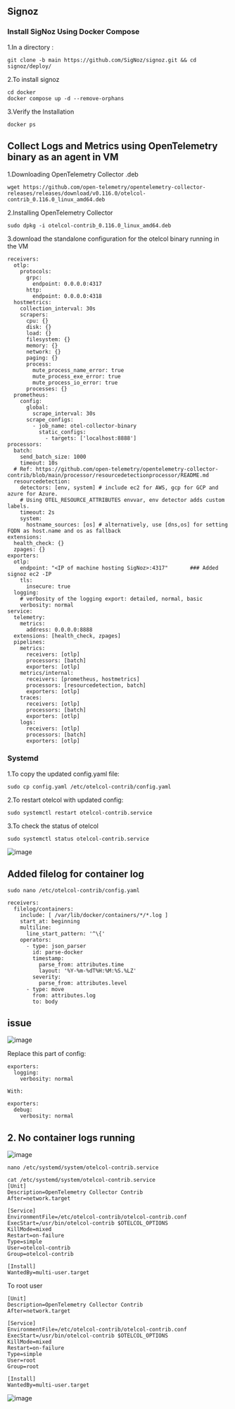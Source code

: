 ## Signoz

### Install SigNoz Using Docker Compose

1.In a directory :
```
git clone -b main https://github.com/SigNoz/signoz.git && cd signoz/deploy/
```
2.To install signoz
```
cd docker
docker compose up -d --remove-orphans
```
3.Verify the Installation
```
docker ps
```
## Collect Logs and Metrics using OpenTelemetry binary as an agent in VM

1.Downloading OpenTelemetry Collector .deb
```
wget https://github.com/open-telemetry/opentelemetry-collector-releases/releases/download/v0.116.0/otelcol-contrib_0.116.0_linux_amd64.deb
```
2.Installing OpenTelemetry Collector
```
sudo dpkg -i otelcol-contrib_0.116.0_linux_amd64.deb
```
3.download the standalone configuration for the otelcol binary running in the VM

```
receivers:
  otlp:
    protocols:
      grpc:
        endpoint: 0.0.0.0:4317
      http:
        endpoint: 0.0.0.0:4318
  hostmetrics:
    collection_interval: 30s
    scrapers:
      cpu: {}
      disk: {}
      load: {}
      filesystem: {}
      memory: {}
      network: {}
      paging: {}
      process:
        mute_process_name_error: true
        mute_process_exe_error: true
        mute_process_io_error: true
      processes: {}
  prometheus:
    config:
      global:
        scrape_interval: 30s
      scrape_configs:
        - job_name: otel-collector-binary
          static_configs:
            - targets: ['localhost:8888']
processors:
  batch:
    send_batch_size: 1000
    timeout: 10s
  # Ref: https://github.com/open-telemetry/opentelemetry-collector-contrib/blob/main/processor/resourcedetectionprocessor/README.md
  resourcedetection:
    detectors: [env, system] # include ec2 for AWS, gcp for GCP and azure for Azure.
    # Using OTEL_RESOURCE_ATTRIBUTES envvar, env detector adds custom labels.
    timeout: 2s
    system:
      hostname_sources: [os] # alternatively, use [dns,os] for setting FQDN as host.name and os as fallback
extensions:
  health_check: {}
  zpages: {}
exporters:
  otlp:
    endpoint: "<IP of machine hosting SigNoz>:4317"       ### Added signoz ec2 -IP
    tls:
      insecure: true
  logging:
    # verbosity of the logging export: detailed, normal, basic
    verbosity: normal
service:
  telemetry:
    metrics:
      address: 0.0.0.0:8888
  extensions: [health_check, zpages]
  pipelines:
    metrics:
      receivers: [otlp]
      processors: [batch]
      exporters: [otlp]
    metrics/internal:
      receivers: [prometheus, hostmetrics]
      processors: [resourcedetection, batch]
      exporters: [otlp]
    traces:
      receivers: [otlp]
      processors: [batch]
      exporters: [otlp]
    logs:
      receivers: [otlp]
      processors: [batch]
      exporters: [otlp]
```
### Systemd
1.To copy the updated config.yaml file:
```
sudo cp config.yaml /etc/otelcol-contrib/config.yaml
```
2.To restart otelcol with updated config:
```
sudo systemctl restart otelcol-contrib.service
```
3.To check the status of otelcol
```
sudo systemctl status otelcol-contrib.service
```
![image](https://github.com/user-attachments/assets/4614d151-763d-4fc9-8f45-7e1ec2794684)

## Added filelog for container log
```
sudo nano /etc/otelcol-contrib/config.yaml
```

```
receivers:
  filelog/containers:
    include: [ /var/lib/docker/containers/*/*.log ]
    start_at: beginning
    multiline:
      line_start_pattern: '^\{'
    operators:
      - type: json_parser
        id: parse-docker
        timestamp:
          parse_from: attributes.time
          layout: '%Y-%m-%dT%H:%M:%S.%LZ'
        severity:
          parse_from: attributes.level
      - type: move
        from: attributes.log
        to: body
```
## issue
![image](https://github.com/user-attachments/assets/ca62bf25-4676-4e74-b6ab-a01365f197a3)

Replace this part of config:
```
exporters:
  logging:
    verbosity: normal

With:

exporters:
  debug:
    verbosity: normal
```
## 2. No container logs running
![image](https://github.com/user-attachments/assets/d5604125-1738-42ca-a10a-f1fa6e2f2d8e)

```
nano /etc/systemd/system/otelcol-contrib.service
```
```
cat /etc/systemd/system/otelcol-contrib.service
[Unit]
Description=OpenTelemetry Collector Contrib
After=network.target

[Service]
EnvironmentFile=/etc/otelcol-contrib/otelcol-contrib.conf
ExecStart=/usr/bin/otelcol-contrib $OTELCOL_OPTIONS
KillMode=mixed
Restart=on-failure
Type=simple
User=otelcol-contrib
Group=otelcol-contrib

[Install]
WantedBy=multi-user.target
```
To root user
```
[Unit]
Description=OpenTelemetry Collector Contrib
After=network.target

[Service]
EnvironmentFile=/etc/otelcol-contrib/otelcol-contrib.conf
ExecStart=/usr/bin/otelcol-contrib $OTELCOL_OPTIONS
KillMode=mixed
Restart=on-failure
Type=simple
User=root
Group=root

[Install]
WantedBy=multi-user.target
```
![image](https://github.com/user-attachments/assets/74c2a5a2-fa16-4ea4-8c09-5afb3e6187ac)
